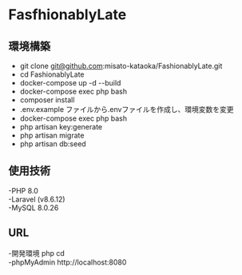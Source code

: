# FasfhionablyLate  


## 環境構築  
- git clone git@github.com:misato-kataoka/FashionablyLate.git
- cd FashionablyLate
- docker-compose up -d --build
- docker-compose exec php bash
- composer install
- .env.example ファイルから.envファイルを作成し、環境変数を変更
- docker-compose exec php bash
- php artisan key:generate
- php artisan migrate
- php artisan db:seed


## 使用技術  
-PHP 8.0  
-Laravel (v8.6.12)  
-MySQL 8.0.26  


## URL  
-開発環境 php cd  
-phpMyAdmin http://localhost:8080  
